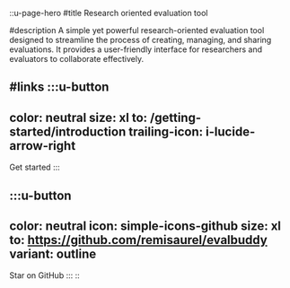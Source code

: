 ::u-page-hero
#title
Research oriented evaluation tool

#description
A simple yet powerful research-oriented evaluation tool designed to streamline the process of creating, managing, and sharing evaluations. It provides a user-friendly interface for researchers and evaluators to collaborate effectively.

#links
  :::u-button
  ---
  color: neutral
  size: xl
  to: /getting-started/introduction
  trailing-icon: i-lucide-arrow-right
  ---
  Get started
  :::

  :::u-button
  ---
  color: neutral
  icon: simple-icons-github
  size: xl
  to: https://github.com/remisaurel/evalbuddy
  variant: outline
  ---
  Star on GitHub
  :::
::